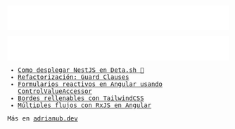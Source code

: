 <samp>

<div align="center">

[<img align="center" src="https://raw.githubusercontent.com/adrian-ub/adrian-ub/main/assets/typing-light.svg" />](https://github.com/adrian-ub#gh-light-mode-only)

[<img align="center" src="https://raw.githubusercontent.com/adrian-ub/adrian-ub/main/assets/typing-dark.svg" />](https://github.com/adrian-ub#gh-dark-mode-only)

</div>

<!-- BLOG-POST-LIST:START -->
- [Como desplegar NestJS en Deta.sh 🚀](https://adrianub.dev/desplegar-nestjs-en-detash/)
- [Refactorización: Guard Clauses](https://adrianub.dev/refactorizacion-guard-clauses/)
- [Formularios reactivos en Angular usando ControlValueAccessor](https://adrianub.dev/crear-controles-de-formulario-personalizados-usando-controlvalueaccessor-en-angular/)
- [Bordes rellenables con TailwindCSS](https://adrianub.dev/bordes-rellenables-con-tailwindcss/)
- [Múltiples flujos con RxJS en Angular](https://adrianub.dev/combinando-multiples-flujos-http-con-rxjs-observables-en-angular/)
<!-- BLOG-POST-LIST:END -->

Más en [adrianub.dev](https://adrianub.dev/)

</samp>
